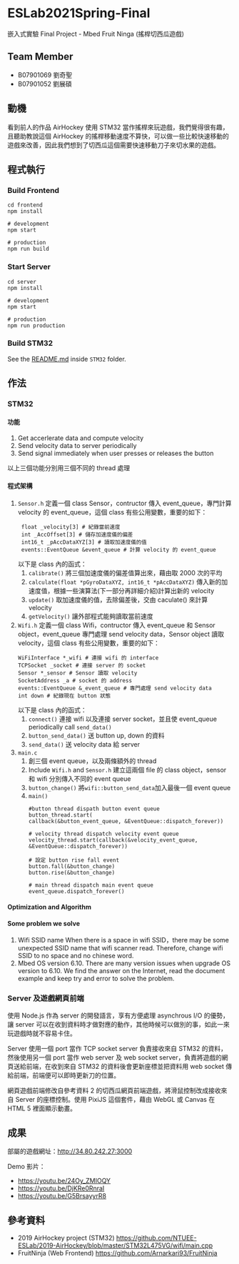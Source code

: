# ESLab2021Spring-Final

嵌入式實驗 Final Project - Mbed Fruit Ninga (搖桿切西瓜遊戲)

## Team Member

- B07901069 劉奇聖
- B07901052 劉展碩

## 動機

看到前人的作品 AirHockey 使用 STM32 當作搖桿來玩遊戲，我們覺得很有趣，且聽助教說這個 AirHockey 的搖桿移動速度不算快，可以做一些比較快速移動的遊戲來改善，因此我們想到了切西瓜這個需要快速移動刀子來切水果的遊戲。

## 程式執行

### Build Frontend

```
cd frontend
npm install

# development
npm start

# production
npm run build
```

### Start Server

```
cd server
npm install

# development
npm start

# production
npm run production
```

### Build STM32

See the [README.md](./STM32/README.md) inside `STM32` folder.

## 作法

### STM32

#### 功能

1. Get accerlerate data and compute velocity
2. Send velocity data to server periodically
3. Send signal immediately when user presses or releases the button

以上三個功能分別用三個不同的 thread 處理

#### 程式架構

1. `Sensor.h`
   定義一個 class Sensor，contructor 傳入 event_queue，專門計算 velocity 的 event_queue，這個 class 有些公用變數，重要的如下：
   ```
    float _velocity[3] # 紀錄當前速度
    int _AccOffset[3] # 儲存加速度儀的偏差
    int16_t _pAccDataXYZ[3] # 讀取加速度儀的值
    events::EventQueue &event_queue # 計算 velocity 的 event_queue
   ```
   以下是 class 內的函式：
   1. `calibrate()`
      將三個加速度儀的偏差值算出來，藉由取 2000 次的平均
   2. `calculate(float *pGyroDataXYZ, int16_t *pAccDataXYZ)`
      傳入新的加速度值，根據一些演算法(下一部分再詳細介紹)計算出新的 velocity
   3. `update()`
      取加速度儀的值，去除偏差後，交由 caculate() 來計算 velocity
   4. `getVelocity()`
      讓外部程式能夠讀取當前速度
2. `Wifi.h`
   定義一個 class Wifi，contructor 傳入 event_queue 和 Sensor object，event_queue 專門處理 send velocity data，Sensor object 讀取 velocity，這個 class 有些公用變數，重要的如下：
   ```
   WiFiInterface *_wifi # 連接 wifi 的 interface
   TCPSocket _socket # 連接 server 的 socket
   Sensor *_sensor # Sensor 讀取 velocity
   SocketAddress _a # socket 的 address
   events::EventQueue &_event_queue # 專門處理 send velocity data
   int down # 紀錄現在 button 狀態
   ```
   以下是 class 內的函式：
   1. `connect()`
      連接 wifi 以及連接 server socket，並且使 event_queue periodically call `send_data()`
   2. `button_send_data()`
      送 button up, down 的資料
   3. `send_data()`
      送 velocity data 給 server
3. `main.c`
   1. 創三個 event queue，以及兩條額外的 thread
   2. Include `Wifi.h` and `Sensor.h` 建立這兩個 file 的 class object，sensor 和 wifi 分別傳入不同的 event queue
   3. `button_change()`
      將`wifi::button_send_data`加入最後一個 event queue
   4. `main()`
      ```
      #button thread dispath button event queue
      button_thread.start(
      callback(&button_event_queue, &EventQueue::dispatch_forever))

      # velocity thread dispatch velocity event queue
      velocity_thread.start(callback(&velocity_event_queue, &EventQueue::dispatch_forever))

      # 設定 button rise fall event
      button.fall(&button_change)
      button.rise(&button_change)

      # main thread dispatch main event queue
      event_queue.dispatch_forever()
      ```

#### Optimization and Algorithm

#### Some problem we solve

1. Wifi SSID name
   When there is a space in wifi SSID，there may be some unexpected SSID name that wifi scanner read. Therefore, change wifi SSID to no space and no chinese word.
2. Mbed OS version 6.10.
   There are many version issues when upgrade OS version to 6.10. We find the answer on the Internet, read the document example and keep try and error to solve the problem.

### Server 及遊戲網頁前端

使用 Node.js 作為 server 的開發語言，享有方便處理 asynchrous I/O 的優勢，讓 server 可以在收到資料時才做對應的動作，其他時候可以做別的事，如此一來玩遊戲時就不容易卡住。

Server 使用一個 port 當作 TCP socket server 負責接收來自 STM32 的資料，然後使用另一個 port 當作 web server 及 web socket server，負責將遊戲的網頁送給前端，在收到來自 STM32 的資料後會更新座標並把資料用 web socket 傳給前端，前端便可以即時更新刀的位置。

網頁遊戲前端修改自參考資料 2 的切西瓜網頁前端遊戲，將滑鼠控制改成接收來自 Server 的座標控制。使用 PixiJS 這個套件，藉由 WebGL 或 Canvas 在 HTML 5 裡面顯示動畫。

## 成果

部屬的遊戲網址：http://34.80.242.27:3000

Demo 影片：

+ https://youtu.be/24Oy_ZMIOQY
+ https://youtu.be/DjKRe0RnraI
+ https://youtu.be/G5BrsayyrR8

## 參考資料

- 2019 AirHockey project (STM32)
  https://github.com/NTUEE-ESLab/2019-AirHockey/blob/master/STM32L475VG/wifi/main.cpp
- FruitNinja (Web Frontend)
  https://github.com/Arnarkari93/FruitNinja
